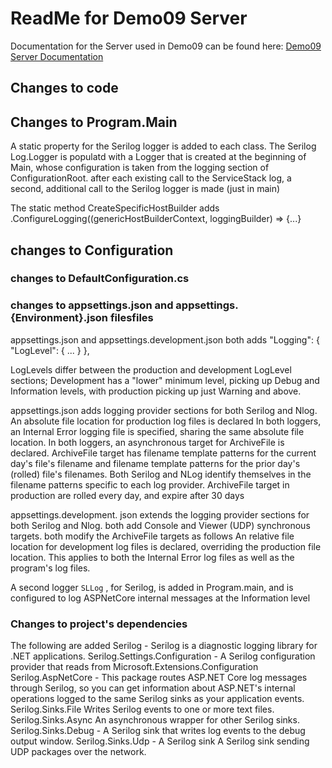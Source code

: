 # ReadMe for Demo09 Server
Documentation for the Server used in Demo09 can be found here: [Demo09 Server Documentation](Documentation/Details.html)

## Changes to code

## Changes to Program.Main
A static property for the Serilog logger is added to each class.
The Serilog Log.Logger is populatd with a Logger that is created at the beginning of Main, whose configuration is taken from the logging section of ConfigurationRoot.
after each existing call to the ServiceStack log, a second, additional call to the Serilog logger is made (just in main)

The static method CreateSpecificHostBuilder adds .ConfigureLogging((genericHostBuilderContext, loggingBuilder) => {...}


## changes to Configuration

### changes to DefaultConfiguration.cs


### changes to appsettings.json and appsettings.{Environment}.json filesfiles
appsettings.json and appsettings.development.json both adds "Logging": {
    "LogLevel": {
		...
	}
  },

LogLevels differ between the production and development LogLevel sections; Development has a "lower" minimum level, picking up Debug and Information levels, with production picking up just Warning and above.

appsettings.json adds logging provider sections for both Serilog and Nlog. 
An absolute file location for production log files is declared
In both loggers, an Internal Error logging file is specified, sharing the same absolute file location.
In both loggers, an asynchronous target for ArchiveFile is declared.
ArchiveFile target has filename template patterns for the current day's file's filename and filename template patterns for the prior day's (rolled) file's filenames. Both Serilog and NLog identify themselves in the filename patterns specific to each log provider.
ArchiveFile target in production are rolled every day, and expire after 30 days

appsettings.development. json extends the logging provider sections for both Serilog and Nlog.
both add Console and Viewer (UDP) synchronous targets.
both modify the ArchiveFile targets as follows
An relative file location for development log files is declared, overriding the production file location. This applies to both the Internal Error log files as well as the program's  log files.

A second logger `SLLog` , for Serilog, is added in Program.main, and is configured to log ASPNetCore internal messages at the Information level

### Changes to project's dependencies
The following are added
Serilog - Serilog is a diagnostic logging library for .NET applications. 
Serilog.Settings.Configuration - A Serilog configuration provider that reads from Microsoft.Extensions.Configuration
Serilog.AspNetCore - This package routes ASP.NET Core log messages through Serilog, so you can get information about ASP.NET's internal operations logged to the same Serilog sinks as your application events.
Serilog.Sinks.File Writes Serilog events to one or more text files.
Serilog.Sinks.Async An asynchronous wrapper for other Serilog sinks.
Serilog.Sinks.Debug - A Serilog sink that writes log events to the debug output window.
Serilog.Sinks.Udp - A Serilog sink A Serilog sink sending UDP packages over the network.
